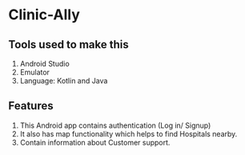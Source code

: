 # Clinic-Ally

## Tools used to make this 
1. Android Studio
2. Emulator
3. Language: Kotlin and Java

## Features
1. This Android app contains authentication (Log in/ Signup)
2. It also has map functionality which helps to find Hospitals nearby.
3. Contain information about Customer support.



